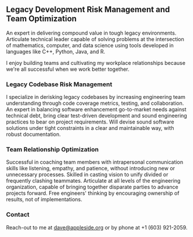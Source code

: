 ## Legacy Development Risk Management and Team Optimization

An expert in delivering compound value in tough legacy environments.  Articulate technical leader capable of solving problems at the intersection of mathematics, computer, and data science using tools developed in languages like C++, Python, Java, and R.  

I enjoy building teams and cultivating my workplace relationships because we're all successful when we work better together. 

### Legacy Codebase Risk Management

I specialize in derisking legacy codebases by increasing engineering team understanding through code coverage metrics, testing, and collaboration.  An expert in balancing software enhancement go-to-market needs against technical debt, bring clear test-driven development and sound engineering practices to bear on project requirements.  Will devise sound software solutions under tight constraints in a clear and maintainable way, with robust documentation. 

### Team Relationship Optimization

Successful in coaching team members with intrapersonal communication skills like listening, empathy, and patience, without introducing new or unnecessary processes.  Skilled in casting vision to unify divided or frequently clashing teammates.  Articulate at all levels of the engineering organization, capable of bringing together disparate parties to advance projects forward.  Free engineers' thinking by encouraging ownership of results, not of implementations.

### Contact

Reach-out to me at dave@appleside.org or by phone at +1 (603) 921-2059.
